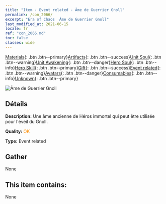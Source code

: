 ```yaml
---
title: "Item - Event related - Âme de Guerrier Gnoll"
permalink: /con_2066/
excerpt: "Era of Chaos  Âme de Guerrier Gnoll"
last_modified_at: 2021-06-15
locale: fr
ref: "con_2066.md"
toc: false
classes: wide
---
```

 [Materials](/ItemsFR/){: .btn .btn--primary}[Artifacts](/ItemsFR/Artifacts/){: .btn .btn--success}[Unit Soul](/ItemsFR/UnitSoul/){: .btn .btn--warning}[Unit Awakening](/ItemsFR/UnitAwakening/){: .btn .btn--danger}[Hero Soul](/ItemsFR/HeroSoul/){: .btn .btn--info}[Hero Skill](/ItemsFR/HeroSkill/){: .btn .btn--primary}[Gift](/ItemsFR/Gift/){: .btn .btn--success}[Event related](/ItemsFR/Events/){: .btn .btn--warning}[Avatars](/ItemsFR/Avatars/){: .btn .btn--danger}[Consumables](/ItemsFR/Consumables/){: .btn .btn--info}[Unknown](/ItemsFR/Unknown/){: .btn .btn--primary}

 ![Âme de Guerrier Gnoll](/images/t/juexing_801.jpg)

## Détails
 **Description:** Une âme ancienne de Héros immortel qui peut être utilisée pour l'éveil du Gnoll.

 **Quality:** <span style="color: #FF8C00">OK</span>

 **Type:** Event related

## Gather

  None

## This item contains:

  None

